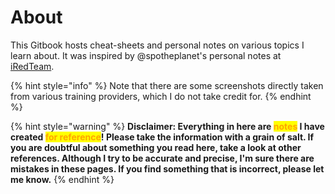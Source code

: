 # About

This Gitbook hosts cheat-sheets and personal notes on various topics I learn about. It was inspired by @spotheplanet's personal notes at  [iRedTeam](https://www.ired.team).&#x20;

{% hint style="info" %}
Note that there are some screenshots directly taken from various training providers, which I do not take credit for.
{% endhint %}

{% hint style="warning" %}
**Disclaimer: Everything in here are **<mark style="color:orange;">**notes**</mark>** I have created **<mark style="color:orange;">**for reference**</mark>**! Please take the information with a grain of salt. If you are doubtful about something you read here, take a look at other references. Although I try to be accurate and precise, I'm sure there are mistakes in these pages. If you find something that is incorrect, please let me know.**
{% endhint %}
